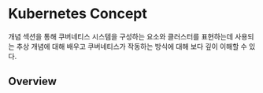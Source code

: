 # Kubernetes Concept
개념 섹션을 통해 쿠버네티스 시스템을 구성하는 요소와 클러스터를 표현하는데 사용되는 추상 개념에 대해 배우고 쿠버네티스가 작동하는 방식에 대해 보다 깊이 이해할 수 있다.

## Overview
